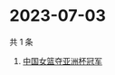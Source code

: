# 2023-07-03

共 1 条

<!-- BEGIN -->
<!-- 最后更新时间 Mon Jul 03 2023 02:06:18 GMT+0800 (China Standard Time) -->

1. [中国女篮夺亚洲杯冠军](https://www.zhihu.com/search?q=中国女篮夺亚洲杯冠军)

<!-- END -->

